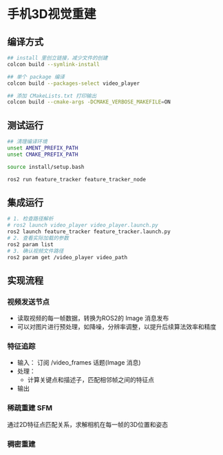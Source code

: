 # 手机3D视觉重建

## 编译方式

```bash
## install 里创立链接，减少文件的创建
colcon build --symlink-install

## 单个 package 编译
colcon build --packages-select video_player

## 添加 CMakeLists.txt 打印输出
colcon build --cmake-args -DCMAKE_VERBOSE_MAKEFILE=ON
```

## 测试运行

```bash
## 清理编译环境
unset AMENT_PREFIX_PATH
unset CMAKE_PREFIX_PATH

source install/setup.bash

ros2 run feature_tracker feature_tracker_node
```

## 集成运行

```bash
# 1. 检查路径解析
# ros2 launch video_player video_player.launch.py
ros2 launch feature_tracker feature_tracker.launch.py
# 2. 查看实际加载的参数
ros2 param list
# 3. 确认视频文件路径
ros2 param get /video_player video_path
```

## 实现流程

### 视频发送节点

+ 读取视频的每一帧数据，转换为ROS2的 Image 消息发布
+ 可以对图片进行预处理，如降噪，分辨率调整，以提升后续算法效率和精度

### 特征追踪

+ 输入： 订阅 /video_frames 话题(Image 消息)
+ 处理：
    + 计算关键点和描述子，匹配相邻帧之间的特征点
+ 输出

### 稀疏重建 SFM

通过2D特征点匹配关系，求解相机在每一帧的3D位置和姿态

### 稠密重建